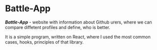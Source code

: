# Battle-App

**_Battle-App_** - website with information about Github urers, where we can compare diffetent profiles and define, who is better.

It is a simple program, written on React, where I used the most common cases, hooks, principles of that library.
